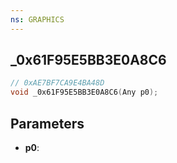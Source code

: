 ```yaml
---
ns: GRAPHICS
---
```

## _0x61F95E5BB3E0A8C6

```c
// 0xAE7BF7CA9E4BA48D
void _0x61F95E5BB3E0A8C6(Any p0);
```

## Parameters
* **p0**:
